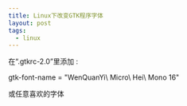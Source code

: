 ```yaml
---
title: Linux下改变GTK程序字体
layout: post
tags:
  - linux
---
```



在“.gtkrc-2.0”里添加 :

gtk-font-name = "WenQuanYi\ Micro\ Hei\ Mono 16"

或任意喜欢的字体
